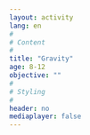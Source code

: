 ```yaml
---
layout: activity
lang: en
#
# Content
#
title: "Gravity"
age: 8-12
objective: ""
#
# Styling
#
header: no
mediaplayer: false
---
```

